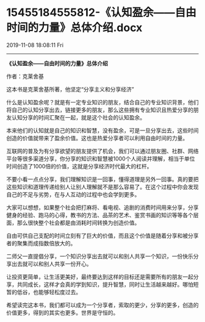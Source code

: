 # 15455184555812-《认知盈余——自由时间的力量》总体介绍.docx

2019-11-08 18:08:11 Fri

----

<a id="OLE_LINK1"></a><a id="OLE_LINK2"></a>__《认知盈余——自由时间的力量》总体介绍__

<a id="OLE_LINK3"></a><a id="OLE_LINK4"></a>

<a id="OLE_LINK5"></a><a id="OLE_LINK6"></a><a id="OLE_LINK7"></a><a id="OLE_LINK8"></a><a id="OLE_LINK9"></a>作者：克莱舍基

这本书是克莱舍基所著，他坚定“分享主义和分享经济”

什么是认知盈余呢？就是有一定专业知识的朋友，结合自己的专业知识背景，他们将自己的认知分享出去，链接更多的朋友，那么这些拥有专业知识且热爱分享的朋友认知分享的时间汇聚在一起，就是这个社会的认知盈余。

本来他们的认知就是自己的知识和智慧，没有盈余，可是一旦分享出去，这些时间创造的价值就带来了盈余价值。这也是热爱分享者可以利用自由时间的力量。

互联网的普及为有分享欲望的朋友提供了机会，我们可以通过朋友圈、社群、网络平台等很多渠道分享，你分享的知识和智慧被1000个人阅读并理解，相当于单位时间创造了1000倍的价值，这就是分享经济时代最大的杠杆。

不要小看一点点分享，我们理解知识是一回事，懂得道理是另外一回事。真的要把这些知识和道理传递给别人让别人理解就不是那么容易了。在这个过程中你会发现自己的不足与劣势，在与人互动的过程中也会学到更多。

大家可以想想，如果整个社会把打麻将、看电视、追剧的消费时间用来分享，分享健身的经验、跑马的心得，教书的方法、品茶的艺术、鉴赏书画的知识等等各个层面，那么很快整个社会都是由消耗时间转换为创造价值。

自由可供自己支配的时间立刻有了巨大的价值，而且这个价值是随着分享和被分享者的聚集而成指数倍放大的。

二师父一直提倡分享，一个知识分享出去就可以和别人共享一个知识，一份快乐分享出去就可以和别人共享一份开心。

让投资更简单，让生活更美好，最终要达到这样的目标还是需要所有的朋友一起分享，共同成长，这样才会真的学到知识，提升智慧，同时让生活越来越好。哪怕短暂的低谷，也能够轻松度过去。

希望读完这本书，我们都可以成为一个分享者，索取的更少，分享的更多，创造的价值更多，得到的其实也更多。世界是守恒的。

